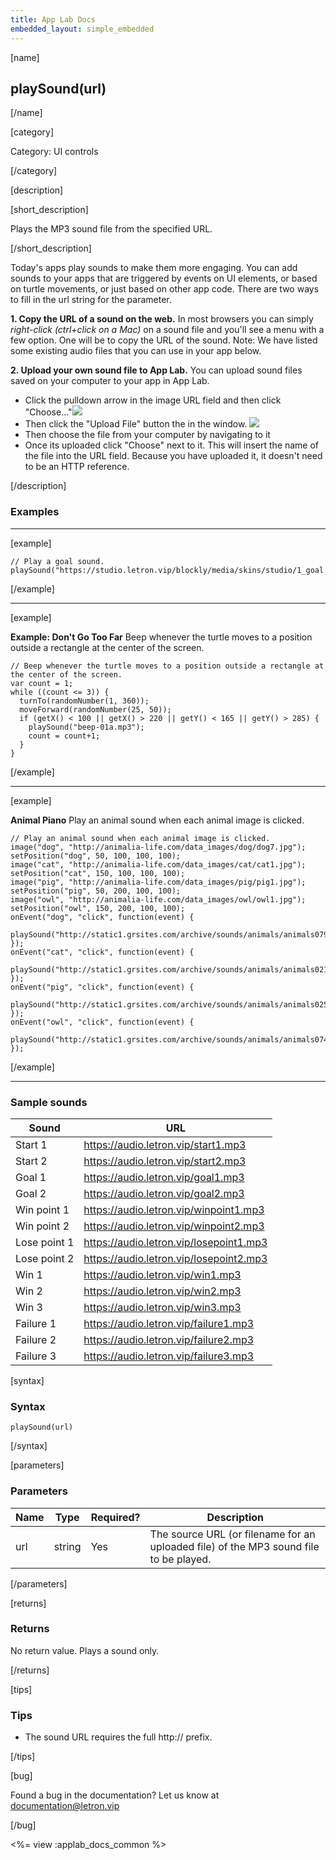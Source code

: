 ```yaml
---
title: App Lab Docs
embedded_layout: simple_embedded
---
```


[name]

## playSound(url)

[/name]

[category]

Category: UI controls

[/category]

[description]

[short_description]

Plays the MP3 sound file from the specified URL.

[/short_description]

Today's apps play sounds to make them more engaging. You can add sounds to your apps that are triggered by events on UI elements, or based on turtle movements, or just based on other app code. There are two ways to fill in the url string for the parameter.

**1. Copy the URL of a sound on the web.**
In most browsers you can simply *right-click (ctrl+click on a Mac)* on a sound file and you'll see a menu with a few option. One will be to copy the URL of the sound.  Note: We have listed some existing audio files that you can use in your app below.

**2. Upload your own sound file to App Lab.**
You can upload sound files saved on your computer to your app in App Lab.

- Click the pulldown arrow in the image URL field and then click "Choose..."![](https://images.letron.vip/fd732bd6408f4b057f25b1dad946cb13-image-1447331874346.jpg)
- Then click the "Upload File" button the in the window.
![](https://images.letron.vip/4e33ebc4011b5eb6590f573ada3ed1da-image-1444241056243.04.04%20PM.png)
- Then choose the file from your computer by navigating to it
- Once its uploaded click "Choose" next to it.  This will insert the name of the file into the URL field.  Because you have uploaded it, it doesn't need to be an HTTP reference.

[/description]

### Examples
____________________________________________________

[example]

```
// Play a goal sound.
playSound("https://studio.letron.vip/blockly/media/skins/studio/1_goal.mp3");
```

[/example]

____________________________________________________

[example]

**Example: Don't Go Too Far** Beep whenever the turtle moves to a position outside a rectangle at the center of the screen.

```
// Beep whenever the turtle moves to a position outside a rectangle at the center of the screen.
var count = 1;
while ((count <= 3)) {
  turnTo(randomNumber(1, 360));
  moveForward(randomNumber(25, 50));
  if (getX() < 100 || getX() > 220 || getY() < 165 || getY() > 285) {
    playSound("beep-01a.mp3");
    count = count+1;
  }
}
```

[/example]

____________________________________________________

[example]

**Animal Piano** Play an animal sound when each animal image is clicked.

```
// Play an animal sound when each animal image is clicked. 
image("dog", "http://animalia-life.com/data_images/dog/dog7.jpg");
setPosition("dog", 50, 100, 100, 100);
image("cat", "http://animalia-life.com/data_images/cat/cat1.jpg");
setPosition("cat", 150, 100, 100, 100);
image("pig", "http://animalia-life.com/data_images/pig/pig1.jpg");
setPosition("pig", 50, 200, 100, 100);
image("owl", "http://animalia-life.com/data_images/owl/owl1.jpg");
setPosition("owl", 150, 200, 100, 100);
onEvent("dog", "click", function(event) {
  playSound("http://static1.grsites.com/archive/sounds/animals/animals079.mp3");
});
onEvent("cat", "click", function(event) {
  playSound("http://static1.grsites.com/archive/sounds/animals/animals021.mp3");
});
onEvent("pig", "click", function(event) {
  playSound("http://static1.grsites.com/archive/sounds/animals/animals025.mp3");
});
onEvent("owl", "click", function(event) {
  playSound("http://static1.grsites.com/archive/sounds/animals/animals074.mp3");
});
```

[/example]
____________________________________________________

### Sample sounds
| Sound  | URL | 
|-----------------|------|
| Start 1 | https://audio.letron.vip/start1.mp3 |
| Start 2 | https://audio.letron.vip/start2.mp3 |
| Goal 1 | https://audio.letron.vip/goal1.mp3 |
| Goal 2 | https://audio.letron.vip/goal2.mp3 |
| Win point 1 | https://audio.letron.vip/winpoint1.mp3 |
| Win point 2 | https://audio.letron.vip/winpoint2.mp3 |
| Lose point 1 | https://audio.letron.vip/losepoint1.mp3 |
| Lose point 2 | https://audio.letron.vip/losepoint2.mp3 |
| Win 1 | https://audio.letron.vip/win1.mp3 |
| Win 2 | https://audio.letron.vip/win2.mp3 |
| Win 3 | https://audio.letron.vip/win3.mp3 |
| Failure 1 | https://audio.letron.vip/failure1.mp3 |
| Failure 2 | https://audio.letron.vip/failure2.mp3 |
| Failure 3 | https://audio.letron.vip/failure3.mp3 |

[syntax]

### Syntax

```
playSound(url)
```

[/syntax]

[parameters]

### Parameters

| Name  | Type | Required? | Description |
|-----------------|------|-----------|-------------|
| url | string | Yes | The source URL (or filename for an uploaded file) of the MP3 sound file to be played. |

[/parameters]

[returns]

### Returns
No return value. Plays a sound only.

[/returns]

[tips]

### Tips

- The sound URL requires the full http:// prefix.

[/tips]

[bug]

Found a bug in the documentation? Let us know at documentation@letron.vip

[/bug]

<%= view :applab_docs_common %>
